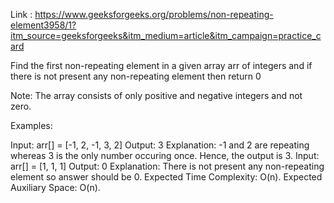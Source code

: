 Link : https://www.geeksforgeeks.org/problems/non-repeating-element3958/1?itm_source=geeksforgeeks&itm_medium=article&itm_campaign=practice_card

Find the first non-repeating element in a given array arr of integers and if there is not present any non-repeating element then return 0

Note: The array consists of only positive and negative integers and not zero.

Examples:

Input: arr[] = [-1, 2, -1, 3, 2]
Output: 3
Explanation: -1 and 2 are repeating whereas 3 is the only number occuring once. Hence, the output is 3. 
Input: arr[] = [1, 1, 1]
Output: 0
Explanation: There is not present any non-repeating element so answer should be 0.
Expected Time Complexity: O(n).
Expected Auxiliary Space: O(n).